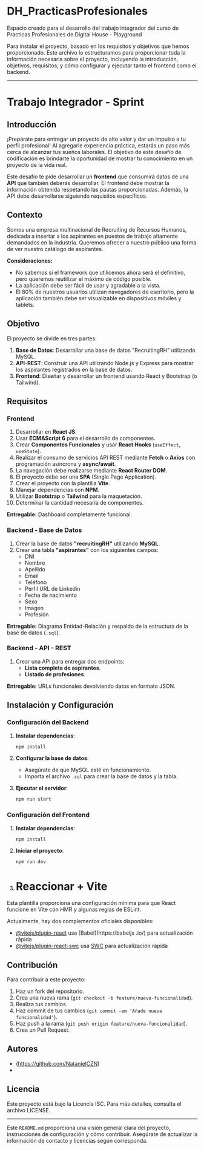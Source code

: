 # DH_PracticasProfesionales
Espacio creado para el desarrollo del trabajo integrador del curso de Practicas Profesionales de Digital House - Playground

Para instalar el proyecto, basado en los requisitos y objetivos que hemos proporcionado. Este archivo lo estructuramos para proporcionar toda la información necesaria sobre el proyecto, incluyendo la introducción, objetivos, requisitos, y cómo configurar y ejecutar tanto el frontend como el backend.

---

# Trabajo Integrador - Sprint

## Introducción

¡Prepárate para entregar un proyecto de alto valor y dar un impulso a tu perfil profesional! Al agregarle experiencia práctica, estarás un paso más cerca de alcanzar tus sueños laborales. El objetivo de este desafío de codificación es brindarte la oportunidad de mostrar tu conocimiento en un proyecto de la vida real.

Este desafío te pide desarrollar un **frontend** que consumirá datos de una **API** que también deberás desarrollar. El frontend debe mostrar la información obtenida respetando las pautas proporcionadas. Además, la API debe desarrollarse siguiendo requisitos específicos.

## Contexto

Somos una empresa multinacional de Recruiting de Recursos Humanos, dedicada a insertar a los aspirantes en puestos de trabajo altamente demandados en la industria. Queremos ofrecer a nuestro público una forma de ver nuestro catálogo de aspirantes. 

**Consideraciones:**
- No sabemos si el framework que utilicemos ahora será el definitivo, pero queremos reutilizar el máximo de código posible.
- La aplicación debe ser fácil de usar y agradable a la vista.
- El 80% de nuestros usuarios utilizan navegadores de escritorio, pero la aplicación también debe ser visualizable en dispositivos móviles y tablets.

## Objetivo

El proyecto se divide en tres partes:

1. **Base de Datos**: Desarrollar una base de datos "RecruitingRH" utilizando MySQL.
2. **API-REST**: Construir una API utilizando Node.js y Express para mostrar los aspirantes registrados en la base de datos.
3. **Frontend**: Diseñar y desarrollar un frontend usando React y Bootstrap (o Tailwind).

## Requisitos

### Frontend

1. Desarrollar en **React JS**.
2. Usar **ECMAScript 6** para el desarrollo de componentes.
3. Crear **Componentes Funcionales** y usar **React Hooks** (`useEffect`, `useState`).
4. Realizar el consumo de servicios API REST mediante **Fetch** o **Axios** con programación asíncrona y **async/await**.
5. La navegación debe realizarse mediante **React Router DOM**.
6. El proyecto debe ser una **SPA** (Single Page Application).
7. Crear el proyecto con la plantilla **Vite**.
8. Manejar dependencias con **NPM**.
9. Utilizar **Bootstrap** o **Tailwind** para la maquetación.
10. Determinar la cantidad necesaria de componentes.

**Entregable:** Dashboard completamente funcional.

### Backend - Base de Datos

1. Crear la base de datos **"recruitingRH"** utilizando **MySQL**.
2. Crear una tabla **"aspirantes"** con los siguientes campos:
   - DNI
   - Nombre
   - Apellido
   - Email
   - Teléfono
   - Perfil URL de Linkedin
   - Fecha de nacimiento
   - Sexo
   - Imagen
   - Profesión

**Entregable:** Diagrama Entidad-Relación y respaldo de la estructura de la base de datos (`.sql`).

### Backend - API - REST

1. Crear una API para entregar dos endpoints:
   - **Lista completa de aspirantes**.
   - **Listado de profesiones**.

**Entregable:** URLs funcionales devolviendo datos en formato JSON.

## Instalación y Configuración

### Configuración del Backend

1. **Instalar dependencias**:
   ```bash
   npm install
   ```

2. **Configurar la base de datos**:
   - Asegúrate de que MySQL esté en funcionamiento.
   - Importa el archivo `.sql` para crear la base de datos y la tabla.

3. **Ejecutar el servidor**:
   ```bash
   npm run start
   ```

### Configuración del Frontend

1. **Instalar dependencias**:
   ```bash
   npm install
   ```

2. **Iniciar el proyecto**:
   ```bash
   npm run dev
   ```
3. # Reaccionar + Vite

Esta plantilla proporciona una configuración mínima para que React funcione en Vite con HMR y algunas reglas de ESLint.

Actualmente, hay dos complementos oficiales disponibles:

- [@vitejs/plugin-react](https://github.com/vitejs/vite-plugin-react/blob/main/packages/plugin-react/README.md) usa [Babel](https://babeljs .io/) para actualización rápida
- [@vitejs/plugin-react-swc](https://github.com/vitejs/vite-plugin-react-swc) usa [SWC](https://swc.rs/) para actualización rápida
  
## Contribución

Para contribuir a este proyecto:

1. Haz un fork del repositorio.
2. Crea una nueva rama (`git checkout -b feature/nueva-funcionalidad`).
3. Realiza tus cambios.
4. Haz commit de tus cambios (`git commit -am 'Añade nueva funcionalidad'`).
5. Haz push a la rama (`git push origin feature/nueva-funcionalidad`).
6. Crea un Pull Request.

## Autores

* (https://github.com/NatanielCZN)
* 

## Licencia

Este proyecto está bajo la Licencia ISC. Para más detalles, consulta el archivo LICENSE.

---

Este `README.md` proporciona una visión general clara del proyecto, instrucciones de configuración y cómo contribuir. Asegúrate de actualizar la información de contacto y licencias según corresponda. 
